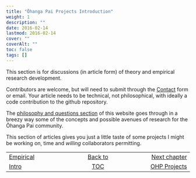 ```yaml
---
title: "Ōhanga Pai Projects Introduction"
weight: 1
description: ""
date: 2016-02-14
lastmod: 2016-02-14
cover: ""
coverAlt: ""
toc: false
tags: []
---
```


This section is for discussions (in article form) of theory and empirical research development. 

Contributors are welcome, but will need to submit through the [Contact](/contact/) form or email. 
Your article needs to be technical, not philosophical, with ideally a code contribution to the github repository.

The [philosophy and questions section](/questions/) of this website goes through in a breezy way some of the concepts and possible avenues of research for the Ōhanga Pai community.

This section of articles gives you just a little taste of some projects I might be working on, time and *willing* collaborators permitting.


<table style="border-collapse: collapse; border=0;">
    <colgroup>
       <col span="1" style="width: 25%;">
       <col span="1" style="width: 10%;">
       <col span="1" style="width: 25%;">
    </colgroup>
<tr style="border: 1px solid color:#0f0f0f;">
<td style="border: 1px solid color:#0f0f0f;">
<a href="./">Empirical</a></td>
<td style="border: 1px solid color:#0f0f0f; text-align:center;">
<a href="./">Back to</a></td>
<td style="border: 1px solid color:#0f0f0f; text-align:right;">
<a href="../001_ohangapai_projects">Next chapter</a></td>
</tr>
<tr style="border: 1px solid color:#0f0f0f;">
<td style="border: 1px solid color:#0f0f0f;">
<a href="./">Intro</a></td>
<td style="border: 1px solid color:#0f0f0f; text-align:center;">
<a href="./">TOC</a></td>
<td style="border: 1px solid color:#0f0f0f; text-align:right;">
<a href="../001_ohangapai_projects">OHP Projects</a></td>
</tr>
</table>
